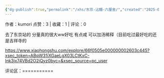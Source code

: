 ```yaml
---
{"dg-publish":true,"permalink":"/xhs/东京-沾麵-六厘舍/","created":"2025-03-17T23:04:22.437+08:00","updated":"2025-03-17T23:04:22.437+08:00"}
---
```


作者：kumori
点赞：3   |   收藏：1   |   评论：0

去了东京站的 分量真的很大ww好吃 有点咸 可以加汤稀释（目前吃过最好吃的还是吉祥寺的

https://www.xiaohongshu.com/explore/66f0505e000000002603c445?xsec_token=ABqW31iXGaeLgX03LCtKxC-lnk3jx74VBd2O2iQyz0byc=&xsec_source=pc_user

评论区：===========

